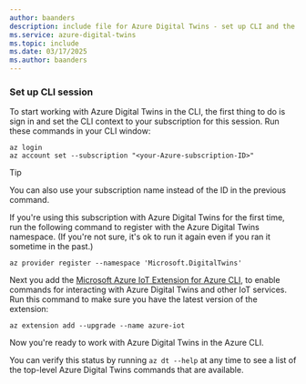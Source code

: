 ```yaml
---
author: baanders
description: include file for Azure Digital Twins - set up CLI and the IoT extension
ms.service: azure-digital-twins
ms.topic: include
ms.date: 03/17/2025
ms.author: baanders
---
```


### Set up CLI session

To start working with Azure Digital Twins in the CLI, the first thing to do is sign in and set the CLI context to your subscription for this session. Run these commands in your CLI window:

```azurecli-interactive
az login
az account set --subscription "<your-Azure-subscription-ID>"
```

> [!TIP]
> You can also use your subscription name instead of the ID in the previous command. 

If you're using this subscription with Azure Digital Twins for the first time, run the following command to register with the Azure Digital Twins namespace. (If you're not sure, it's ok to run it again even if you ran it sometime in the past.)

```azurecli-interactive
az provider register --namespace 'Microsoft.DigitalTwins'
```

Next you add the [Microsoft Azure IoT Extension for Azure CLI](/cli/azure/service-page/azure%20iot?view=azure-cli-latest&preserve-view=true), to enable commands for interacting with Azure Digital Twins and other IoT services. Run this command to make sure you have the latest version of the extension:

```azurecli-interactive
az extension add --upgrade --name azure-iot
```

Now you're ready to work with Azure Digital Twins in the Azure CLI.

You can verify this status by running `az dt --help` at any time to see a list of the top-level Azure Digital Twins commands that are available.